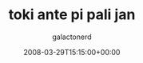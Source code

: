 ---
title: 'toki ante pi pali jan'
posts: 1
hash: 't931'
author: 'galactonerd'
date: 2008-03-29T15:15:00+00:00
sources:
  - http://forums.tokipona.org/viewtopic.php%3Ft=931.html
---